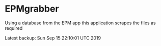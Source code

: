 # EPMgrabber
Using a database from the EPM app this application scrapes the files as required


Latest backup: Sun Sep 15 22:10:01 UTC 2019
